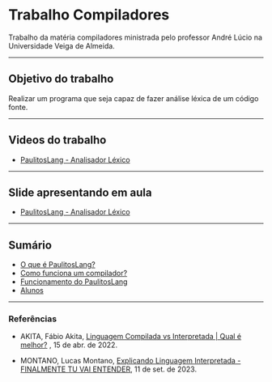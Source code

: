 # Trabalho Compiladores

Trabalho da matéria compiladores ministrada pelo professor André Lúcio na Universidade Veiga de Almeida.

---

## Objetivo do trabalho

Realizar um programa que seja capaz de fazer análise léxica de um código fonte.

---

## Videos do trabalho

- [PaulitosLang - Analisador Léxico](https://youtu.be/FkD5Ln1sYPo)

---

## Slide apresentando em aula

- [PaulitosLang - Analisador Léxico](https://www.canva.com/design/DAFwzVylqcY/wVcCZF9HcYQgAudrHn4hpw/edit?utm_content=DAFwzVylqcY&utm_campaign=designshare&utm_medium=link2&utm_source=sharebutton)

---

## Sumário

- [O que é PaulitosLang?](./paulitoslang.md)
- [Como funciona um compilador?](./como_funciona_um_compilador.md)
- [Funcionamento do PaulitosLang](./funcionamento_paulitos_lang.md)
- [Alunos](./alunos.md)

---

### Referências

- AKITA, Fábio Akita, <a href="https://www.youtube.com/watch?v=SNyh-cubxaU">Linguagem Compilada vs Interpretada | Qual é melhor?</a> , 15 de abr. de 2022.

- MONTANO, Lucas Montano, <a href="https://youtu.be/e4x4IITQvak?si=VotB_hN46C94tN0o">Explicando Linguagem Interpretada - FINALMENTE TU VAI ENTENDER</a>, 11 de set. de 2023.
